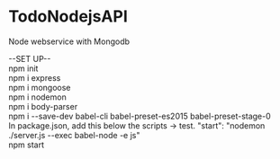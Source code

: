 # TodoNodejsAPI
Node webservice with Mongodb

--SET UP-- <br />
npm init <br />
npm i express <br />
npm i mongoose <br />
npm i nodemon <br />
npm i body-parser <br />
npm i --save-dev babel-cli babel-preset-es2015 babel-preset-stage-0 <br />
In package.json, add this below the scripts -> test. "start": "nodemon ./server.js --exec babel-node -e js" <br />
npm start <br />
